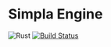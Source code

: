 # Simpla Engine
![Rust](https://github.com/FilippoRanza/simpla_engine/workflows/Rust/badge.svg?branch=master) [![Build Status](https://travis-ci.com/FilippoRanza/simpla_engine.svg?branch=master)](https://travis-ci.com/FilippoRanza/simpla_engine)